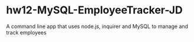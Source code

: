 # hw12-MySQL-EmployeeTracker-JD
A command line app that uses node.js, inquirer and MySQL to manage and track employees
